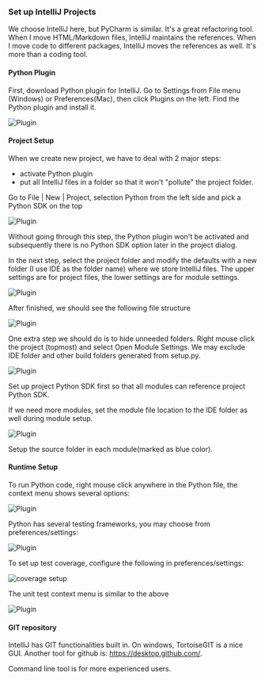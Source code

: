 ### Set up IntelliJ Projects

We choose IntelliJ here, but PyCharm is similar. It's a great refactoring tool.
When I move HTML/Markdown files, IntelliJ maintains the references. When I move
code to different packages, IntelliJ moves the references as well. It's more
than a coding tool.

#### Python Plugin
First, download Python plugin for IntelliJ. Go to Settings from File menu
(Windows) or Preferences(Mac), then click Plugins on the left. Find the Python
plugin and install it.

![Plugin](intellij-plugin.png)

#### Project Setup
When we create new project, we have to deal with 2 major steps:
- activate Python plugin
- put all IntelliJ files in a folder so that it won't "pollute" the project 
folder.

Go to File | New | Project, selection Python from the left side and pick a 
Python SDK on the top

![Plugin](intellij-proj-setup1.png)

Without going through this step, the Python plugin won't be activated and
subsequently there is no Python SDK option later in the project dialog.

In the next step, select the project folder and modify the defaults with a new
folder (I use IDE as the folder name) where we store IntelliJ files. The upper
settings are for project files, the lower settings are for module settings.

![Plugin](intellij-proj-setup2.png)

After finished, we should see the following file structure

![Plugin](intellij-proj-setup3.png)

One extra step we should do is to hide unneeded folders. Right mouse click the
project (topmost) and select Open Module Settings. We may exclude IDE folder
and other build folders generated from setup.py.

![Plugin](intellij-proj-setup4.png)

Set up project Python SDK first so
that all modules can reference project Python SDK.

If we need more modules, set the module file location to the IDE folder as
well during module setup.

![Plugin](intellij-module-setup.png)

Setup the source folder in each module(marked as blue color).

#### Runtime Setup
To run Python code, right mouse click anywhere in the Python file, the context
menu shows several options:

![Plugin](intellij-app-run.png)

Python has several testing frameworks, you may choose from preferences/settings:

![Plugin](intellij-test-setup.png)

To set up test coverage, configure the following in preferences/settings:

![coverage setup](intellij-coverage.png)

The unit test context menu is similar to the above

![Plugin](intellij-unit-test.png)

#### GIT repository

IntelliJ has GIT functionalities built in. On windows, TortoiseGIT is a nice
GUI. Another tool for github is: https://desktop.github.com/.

Command line tool is for more experienced users.
